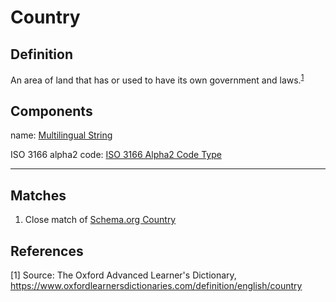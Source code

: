 # Country

## Definition
An area of land that has or used to have its own government and laws.<sup>[1](#fn1)</sup>

## Components
name: [Multilingual String](../datatypes/Multilingual_String.md)

ISO 3166 alpha2 code: [ISO 3166 Alpha2 Code Type](../datatypes/ISO_3166_Alpha2_Code.md)

---

## Matches
1. Close match of [Schema.org Country](https://schema.org/Country)

## References
<a name="fn1">\[1\]</a> Source: The Oxford Advanced Learner's Dictionary, https://www.oxfordlearnersdictionaries.com/definition/english/country 
